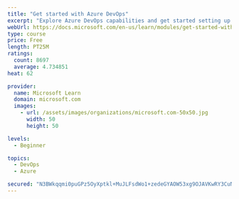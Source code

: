 ```yaml
---
title: "Get started with Azure DevOps"
excerpt: "Explore Azure DevOps capabilities and get started setting up your own organization knowing what separates elite performers from low performers."
webUrl: https://docs.microsoft.com/en-us/learn/modules/get-started-with-devops/
type: course
price: Free
length: PT25M
ratings:
  count: 8697
  average: 4.734851
heat: 62

provider:
  name: Microsoft Learn
  domain: microsoft.com
  images:
    - url: /assets/images/organizations/microsoft.com-50x50.jpg
      width: 50
      height: 50

levels:
  - Beginner

topics:
  - DevOps
  - Azure

secured: "N3BWkqqmi0puGPz5OyXptkl+MuJLFsdWo1+zedeGYAOW53xg9OJAVKwRY3CuNk7so7bYgTrOQWjiRg+bXHmyKSEY7zIXqT1lkl0XMzeneEINvDBsNWYzy8Bkm+hkdczhZkq1V7sEJGxRkeCgKUE+aeejkM7uN8cQYn6BBE52rs7SyINsAxt5isfJCZWAI237SYbnXprpvBomjsu55amywSYtfxN+3pPbhMu1qbz3tkfEg4QPaNpT+gTh+sSx0+BbMrmTL2lCIWL4jo2zhwACUvP9F7IoEsa+tB0gWGKX0nT6pYfWJg7zu3ZmQQkzG/4lbaSeNHH/s/R7O5xbgp64v44lK1qQ/UbGCB3DstRrP/6VTL5DUyqGa5JCfNhpmCJEv3w4n976bIOIocQGyR0SfOGLzt9bXCliry5iV33RMrQ=;fTkeyIr+EtX7c8FCn9NJAw=="
---
```



